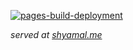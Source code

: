 [![pages-build-deployment](https://github.com/shyamal-anadkat/shyamal-anadkat.github.io/actions/workflows/pages/pages-build-deployment/badge.svg?branch=main)](https://github.com/shyamal-anadkat/shyamal-anadkat.github.io/actions/workflows/pages/pages-build-deployment)

_served at [shyamal.me](https://www.shyamal.me)_
